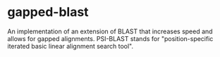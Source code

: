 # gapped-blast
An implementation of an extension of BLAST that increases speed and allows for gapped alignments. PSI-BLAST stands for "position-specific iterated basic linear alignment search tool".
